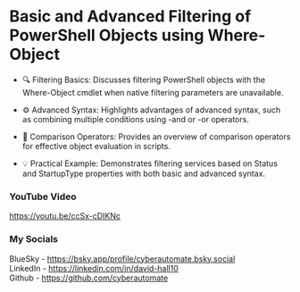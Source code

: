 #  Basic and Advanced Filtering of PowerShell Objects using Where-Object
- 🔍 Filtering Basics: Discusses filtering PowerShell objects with the Where-Object cmdlet when native filtering parameters are unavailable.

- ⚙️ Advanced Syntax: Highlights advantages of advanced syntax, such as combining multiple conditions using -and or -or operators.

- 📄 Comparison Operators: Provides an overview of comparison operators for effective object evaluation in scripts.

- 💡 Practical Example: Demonstrates filtering services based on Status and StartupType properties with both basic and advanced syntax.

### YouTube Video ###
https://youtu.be/ccSx-cDIKNc

### My Socials ###
BlueSky - https://bsky.app/profile/cyberautomate.bsky.social<br/>
LinkedIn - https://linkedin.com/in/david-hall10 <br/>
Github - https://github.com/cyberautomate
